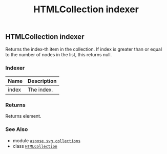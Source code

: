 ﻿---
title: HTMLCollection indexer
second_title: Aspose.SVG for Python via .NET API References
description: 
type: docs
weight: 40
url: /python-net/aspose.svg.collections/htmlcollection/__getitem__/
is_root: false
---

## HTMLCollection indexer


Returns the index-th item in the collection. If index is greater than or equal to the number of nodes in the list, this returns null.
### Indexer
| Name | Description |
| :- | :- |
| index | The index. |



### Returns 


Returns element.

### See Also
* module [`aspose.svg.collections`](../../)
* class [`HTMLCollection`](/svg/python-net/aspose.svg.collections/htmlcollection)
